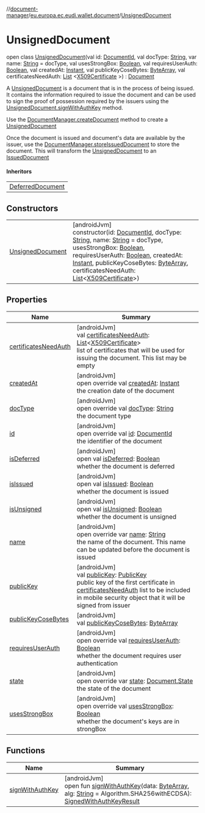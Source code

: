 //[document-manager](../../../index.md)/[eu.europa.ec.eudi.wallet.document](../index.md)/[UnsignedDocument](index.md)

# UnsignedDocument

open class [UnsignedDocument](index.md)(val id: [DocumentId](../-document-id/index.md), val
docType: [String](https://kotlinlang.org/api/latest/jvm/stdlib/kotlin/-string/index.html), var
name: [String](https://kotlinlang.org/api/latest/jvm/stdlib/kotlin/-string/index.html) = docType,
val
usesStrongBox: [Boolean](https://kotlinlang.org/api/latest/jvm/stdlib/kotlin/-boolean/index.html),
val
requiresUserAuth: [Boolean](https://kotlinlang.org/api/latest/jvm/stdlib/kotlin/-boolean/index.html),
val createdAt: [Instant](https://developer.android.com/reference/kotlin/java/time/Instant.html), val
publicKeyCoseBytes: [ByteArray](https://kotlinlang.org/api/latest/jvm/stdlib/kotlin/-byte-array/index.html),
val
certificatesNeedAuth: [List](https://kotlinlang.org/api/latest/jvm/stdlib/kotlin.collections/-list/index.html)
&lt;[X509Certificate](https://developer.android.com/reference/kotlin/java/security/cert/X509Certificate.html)
&gt;) : [Document](../-document/index.md)

A [UnsignedDocument](index.md) is a document that is in the process of being issued. It contains the
information required to issue the document and can be used to sign the proof of possession required
by the issuers using the [UnsignedDocument.signWithAuthKey](sign-with-auth-key.md) method.

Use the [DocumentManager.createDocument](../-document-manager/create-document.md) method to create
a [UnsignedDocument](index.md)

Once the document is issued and document's data are available by the issuer, use
the [DocumentManager.storeIssuedDocument](../-document-manager/store-issued-document.md) to store
the document. This will transform the [UnsignedDocument](index.md) to
an [IssuedDocument](../-issued-document/index.md)

#### Inheritors

|                                                    |
|----------------------------------------------------|
| [DeferredDocument](../-deferred-document/index.md) |

## Constructors

|                                           |                                                                                                                                                                                                                                                                                                                                                                                                                                                                                                                                                                                                                                                                                                                                                                                                                                                                                                                          |
|-------------------------------------------|--------------------------------------------------------------------------------------------------------------------------------------------------------------------------------------------------------------------------------------------------------------------------------------------------------------------------------------------------------------------------------------------------------------------------------------------------------------------------------------------------------------------------------------------------------------------------------------------------------------------------------------------------------------------------------------------------------------------------------------------------------------------------------------------------------------------------------------------------------------------------------------------------------------------------|
| [UnsignedDocument](-unsigned-document.md) | [androidJvm]<br>constructor(id: [DocumentId](../-document-id/index.md), docType: [String](https://kotlinlang.org/api/latest/jvm/stdlib/kotlin/-string/index.html), name: [String](https://kotlinlang.org/api/latest/jvm/stdlib/kotlin/-string/index.html) = docType, usesStrongBox: [Boolean](https://kotlinlang.org/api/latest/jvm/stdlib/kotlin/-boolean/index.html), requiresUserAuth: [Boolean](https://kotlinlang.org/api/latest/jvm/stdlib/kotlin/-boolean/index.html), createdAt: [Instant](https://developer.android.com/reference/kotlin/java/time/Instant.html), publicKeyCoseBytes: [ByteArray](https://kotlinlang.org/api/latest/jvm/stdlib/kotlin/-byte-array/index.html), certificatesNeedAuth: [List](https://kotlinlang.org/api/latest/jvm/stdlib/kotlin.collections/-list/index.html)&lt;[X509Certificate](https://developer.android.com/reference/kotlin/java/security/cert/X509Certificate.html)&gt;) |

## Properties

| Name                                              | Summary                                                                                                                                                                                                                                                                                                                                                                     |
|---------------------------------------------------|-----------------------------------------------------------------------------------------------------------------------------------------------------------------------------------------------------------------------------------------------------------------------------------------------------------------------------------------------------------------------------|
| [certificatesNeedAuth](certificates-need-auth.md) | [androidJvm]<br>val [certificatesNeedAuth](certificates-need-auth.md): [List](https://kotlinlang.org/api/latest/jvm/stdlib/kotlin.collections/-list/index.html)&lt;[X509Certificate](https://developer.android.com/reference/kotlin/java/security/cert/X509Certificate.html)&gt;<br>list of certificates that will be used for issuing the document. This list may be empty |
| [createdAt](created-at.md)                        | [androidJvm]<br>open override val [createdAt](created-at.md): [Instant](https://developer.android.com/reference/kotlin/java/time/Instant.html)<br>the creation date of the document                                                                                                                                                                                         |
| [docType](doc-type.md)                            | [androidJvm]<br>open override val [docType](doc-type.md): [String](https://kotlinlang.org/api/latest/jvm/stdlib/kotlin/-string/index.html)<br>the document type                                                                                                                                                                                                             |
| [id](id.md)                                       | [androidJvm]<br>open override val [id](id.md): [DocumentId](../-document-id/index.md)<br>the identifier of the document                                                                                                                                                                                                                                                     |
| [isDeferred](../-document/is-deferred.md)         | [androidJvm]<br>open val [isDeferred](../-document/is-deferred.md): [Boolean](https://kotlinlang.org/api/latest/jvm/stdlib/kotlin/-boolean/index.html)<br>whether the document is deferred                                                                                                                                                                                  |
| [isIssued](../-document/is-issued.md)             | [androidJvm]<br>open val [isIssued](../-document/is-issued.md): [Boolean](https://kotlinlang.org/api/latest/jvm/stdlib/kotlin/-boolean/index.html)<br>whether the document is issued                                                                                                                                                                                        |
| [isUnsigned](../-document/is-unsigned.md)         | [androidJvm]<br>open val [isUnsigned](../-document/is-unsigned.md): [Boolean](https://kotlinlang.org/api/latest/jvm/stdlib/kotlin/-boolean/index.html)<br>whether the document is unsigned                                                                                                                                                                                  |
| [name](name.md)                                   | [androidJvm]<br>open override var [name](name.md): [String](https://kotlinlang.org/api/latest/jvm/stdlib/kotlin/-string/index.html)<br>the name of the document. This name can be updated before the document is issued                                                                                                                                                     |
| [publicKey](public-key.md)                        | [androidJvm]<br>val [publicKey](public-key.md): [PublicKey](https://developer.android.com/reference/kotlin/java/security/PublicKey.html)<br>public key of the first certificate in [certificatesNeedAuth](certificates-need-auth.md) list to be included in mobile security object that it will be signed from issuer                                                       |
| [publicKeyCoseBytes](public-key-cose-bytes.md)    | [androidJvm]<br>val [publicKeyCoseBytes](public-key-cose-bytes.md): [ByteArray](https://kotlinlang.org/api/latest/jvm/stdlib/kotlin/-byte-array/index.html)                                                                                                                                                                                                                 |
| [requiresUserAuth](requires-user-auth.md)         | [androidJvm]<br>open override val [requiresUserAuth](requires-user-auth.md): [Boolean](https://kotlinlang.org/api/latest/jvm/stdlib/kotlin/-boolean/index.html)<br>whether the document requires user authentication                                                                                                                                                        |
| [state](state.md)                                 | [androidJvm]<br>open override var [state](state.md): [Document.State](../-document/-state/index.md)<br>the state of the document                                                                                                                                                                                                                                            |
| [usesStrongBox](uses-strong-box.md)               | [androidJvm]<br>open override val [usesStrongBox](uses-strong-box.md): [Boolean](https://kotlinlang.org/api/latest/jvm/stdlib/kotlin/-boolean/index.html)<br>whether the document's keys are in strongBox                                                                                                                                                                   |

## Functions

| Name                                     | Summary                                                                                                                                                                                                                                                                                                                                                  |
|------------------------------------------|----------------------------------------------------------------------------------------------------------------------------------------------------------------------------------------------------------------------------------------------------------------------------------------------------------------------------------------------------------|
| [signWithAuthKey](sign-with-auth-key.md) | [androidJvm]<br>open fun [signWithAuthKey](sign-with-auth-key.md)(data: [ByteArray](https://kotlinlang.org/api/latest/jvm/stdlib/kotlin/-byte-array/index.html), alg: [String](https://kotlinlang.org/api/latest/jvm/stdlib/kotlin/-string/index.html) = Algorithm.SHA256withECDSA): [SignedWithAuthKeyResult](../-signed-with-auth-key-result/index.md) |
